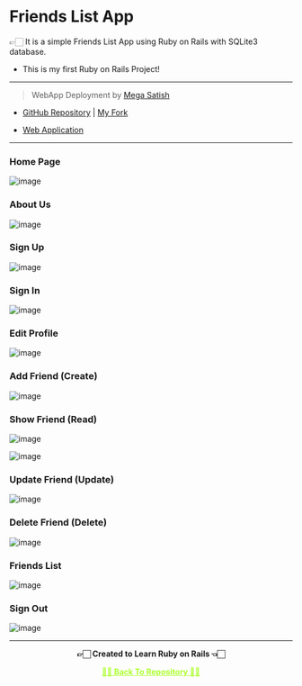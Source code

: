 # Friends List App
 👉🏻 It is a simple Friends List App using Ruby on Rails with SQLite3 database.

 - This is my first Ruby on Rails Project!
 
--- 
 
 >WebApp Deployment by [Mega Satish](https://github.com/msatmod) 
   
   - [GitHub Repository](https://github.com/msatmod/friendsapp) | [My Fork](https://github.com/Amey-Thakur/FRIENDSAPP)
   
   - [Web Application](https://rubyonrailsfriendwebapp.herokuapp.com)

---

### Home Page

![image](https://user-images.githubusercontent.com/54937357/171351723-8a2ae379-c868-45e1-bafb-cee36adcfc36.png)


### About Us

![image](https://user-images.githubusercontent.com/54937357/171352064-c8741d53-0fce-4b1d-a0e6-b8bb7e4fe3dd.png)


### Sign Up

![image](https://user-images.githubusercontent.com/54937357/171352158-108a9a45-c09e-4bfa-b6ef-67e0f957ccbb.png)


### Sign In

![image](https://user-images.githubusercontent.com/54937357/171355313-2e172883-9b6a-405b-bb8e-dcafd83475ae.png)


### Edit Profile

![image](https://user-images.githubusercontent.com/54937357/171352330-94646fc5-5d80-484f-8f12-05d6da93d8de.png)


### Add Friend (Create)

![image](https://user-images.githubusercontent.com/54937357/171352508-81cadc1b-bf33-4624-9ec7-d297549fc742.png)


### Show Friend (Read)

![image](https://user-images.githubusercontent.com/54937357/171354346-32953656-e64d-4f6d-91d5-b604d0b98aac.png)

![image](https://user-images.githubusercontent.com/54937357/171354383-39ed6c23-436c-463a-992f-0fa66d82bb4c.png)


### Update Friend (Update)

![image](https://user-images.githubusercontent.com/54937357/171354922-e71c7872-3293-43e6-9ac3-6dc6f84d0cb4.png)


### Delete Friend (Delete)

![image](https://user-images.githubusercontent.com/54937357/171354505-423514bb-4477-4228-b3ac-e145ff5d4340.png)


### Friends List

![image](https://user-images.githubusercontent.com/54937357/171353993-eec5ab06-a76f-41c0-9764-790313741866.png)


### Sign Out

![image](https://user-images.githubusercontent.com/54937357/171355107-f11d1990-00bf-4de4-8c6d-5e1a8f430904.png)

---

<p align="center"> <b> 👉🏻 Created to Learn Ruby on Rails 👈🏻 <b> </p>
 
<p align="center"><a href='https://github.com/Amey-Thakur/RAILSFRIENDS', style='color: greenyellow;'> ✌🏻 Back To Repository ✌🏻</p>
